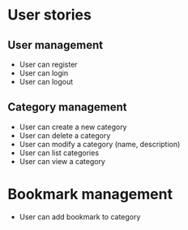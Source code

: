 # User stories

## User management
- User can register
- User can login
- User can logout

## Category management
- User can create a new category
- User can delete a category
- User can modify a category (name, description)
- User can list categories
- User can view a category

# Bookmark management
- User can add bookmark to category
